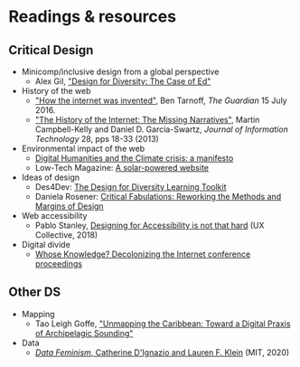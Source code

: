 # Readings & resources

## Critical Design

- Minicomp/inclusive design from a global perspective
  - Alex Gil, ["Design for Diversity: The Case of Ed"](https://des4div.library.northeastern.edu/design-for-diversity-the-case-of-ed-alex-gil/#more-1888)
- History of the web
  - ["How the internet was invented"](https://www.theguardian.com/technology/2016/jul/15/how-the-internet-was-invented-1976-arpa-kahn-cerf), Ben Tarnoff, *The Guardian* 15 July 2016.
  - ["The History of the Internet: The Missing Narratives"](https://tripod.brynmawr.edu/permalink/01TRI_INST/imniac/cdi_proquest_journals_1314625753), Martin Campbell-Kelly and Daniel D. Garcia-Swartz, *Journal of Information Technology* 28, pps 18-33 (2013) 
- Environmental impact of the web
  - [Digital Humanities and the Climate crisis: a manifesto](https://dhc-barnard.github.io/dhclimate/)
  - Low-Tech Magazine: [A solar-powered website](https://solar.lowtechmagazine.com/2018/09/how-to-build-a-lowtech-website/)
- Ideas of design
  - Des4Dev: [The Design for Diversity Learning Toolkit](https://des4div.library.northeastern.edu/)
  - Daniela Rosener: [Critical Fabulations: Reworking the Methods and Margins of Design](https://direct.mit.edu/books/book/3143/Critical-FabulationsReworking-the-Methods-and)
- Web accessibility
  - Pablo Stanley, [Designing for Accessibility is not that hard](https://uxdesign.cc/designing-for-accessibility-is-not-that-hard-c04cc4779d94) (UX Collective, 2018)
- Digital divide
  - [Whose Knowledge? Decolonizing the Internet conference proceedings](https://whoseknowledge.org/decolonizing-the-internet-conference/)


## Other DS

- Mapping
  - Tao Leigh Goffe, ["Unmapping the Caribbean: Toward a Digital Praxis of Archipelagic Sounding"](http://archipelagosjournal.org/issue05/goffe-unmapping.html)
- Data
  - [*Data Feminism*, Catherine D'Ignazio and Lauren F. Klein](https://data-feminism.mitpress.mit.edu/) (MIT, 2020)